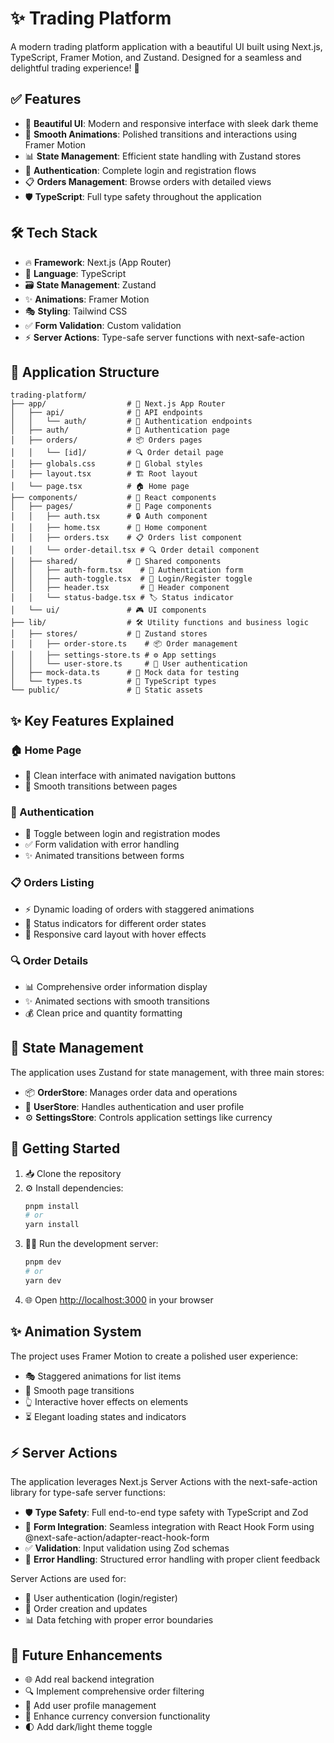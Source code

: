 # ✨ Trading Platform

A modern trading platform application with a beautiful UI built using Next.js, TypeScript, Framer Motion, and Zustand. Designed for a seamless and delightful trading experience! 🚀

## ✅ Features

- 🎨 **Beautiful UI**: Modern and responsive interface with sleek dark theme
- 🔄 **Smooth Animations**: Polished transitions and interactions using Framer Motion
- 📊 **State Management**: Efficient state handling with Zustand stores
- 🔐 **Authentication**: Complete login and registration flows
- 📋 **Orders Management**: Browse orders with detailed views
- 🛡️ **TypeScript**: Full type safety throughout the application

## 🛠️ Tech Stack

- 🔥 **Framework**: Next.js (App Router)
- 📝 **Language**: TypeScript
- 🗃️ **State Management**: Zustand
- ✨ **Animations**: Framer Motion
- 🎭 **Styling**: Tailwind CSS
- ✅ **Form Validation**: Custom validation
- ⚡ **Server Actions**: Type-safe server functions with next-safe-action

## 📁 Application Structure

```
trading-platform/
├── app/                  # 🚀 Next.js App Router
│   ├── api/              # 🔌 API endpoints
│   │   └── auth/         # 🔑 Authentication endpoints
│   ├── auth/             # 🔐 Authentication page
│   ├── orders/           # 📦 Orders pages
│   │   └── [id]/         # 🔍 Order detail page
│   ├── globals.css       # 🎨 Global styles
│   ├── layout.tsx        # 🏗️ Root layout
│   └── page.tsx          # 🏠 Home page
├── components/           # 🧩 React components
│   ├── pages/            # 📄 Page components
│   │   ├── auth.tsx      # 🔒 Auth component
│   │   ├── home.tsx      # 🏡 Home component
│   │   ├── orders.tsx    # 📋 Orders list component
│   │   └── order-detail.tsx # 🔍 Order detail component
│   ├── shared/           # 🔄 Shared components
│   │   ├── auth-form.tsx    # 📝 Authentication form
│   │   ├── auth-toggle.tsx  # 🔀 Login/Register toggle
│   │   ├── header.tsx       # 📰 Header component
│   │   └── status-badge.tsx # 🏷️ Status indicator
│   └── ui/               # 🎮 UI components
├── lib/                  # 🛠️ Utility functions and business logic
│   ├── stores/           # 🏪 Zustand stores
│   │   ├── order-store.ts    # 📦 Order management
│   │   ├── settings-store.ts # ⚙️ App settings
│   │   └── user-store.ts     # 👤 User authentication
│   ├── mock-data.ts      # 🧪 Mock data for testing
│   └── types.ts          # 📏 TypeScript types
└── public/               # 📂 Static assets
```

## ✨ Key Features Explained

### 🏠 Home Page
- 🧹 Clean interface with animated navigation buttons
- 🌊 Smooth transitions between pages

### 🔐 Authentication
- 🔄 Toggle between login and registration modes
- ✅ Form validation with error handling
- ✨ Animated transitions between forms

### 📋 Orders Listing
- ⚡ Dynamic loading of orders with staggered animations
- 🚦 Status indicators for different order states
- 📱 Responsive card layout with hover effects

### 🔍 Order Details
- 📊 Comprehensive order information display
- ✨ Animated sections with smooth transitions
- 💰 Clean price and quantity formatting

## 🏪 State Management

The application uses Zustand for state management, with three main stores:

- 📦 **OrderStore**: Manages order data and operations
- 👤 **UserStore**: Handles authentication and user profile
- ⚙️ **SettingsStore**: Controls application settings like currency

## 🚀 Getting Started

1. 📥 Clone the repository
2. ⚙️ Install dependencies:
   ```bash
   pnpm install
   # or
   yarn install
   ```
3. 🏃‍♂️ Run the development server:
   ```bash
   pnpm dev
   # or
   yarn dev
   ```
4. 🌐 Open [http://localhost:3000](http://localhost:3000) in your browser

## ✨ Animation System

The project uses Framer Motion to create a polished user experience:

- 🎭 Staggered animations for list items
- 🌊 Smooth page transitions
- 👆 Interactive hover effects on elements
- ⏳ Elegant loading states and indicators

## ⚡ Server Actions

The application leverages Next.js Server Actions with the next-safe-action library for type-safe server functions:

- 🛡️ **Type Safety**: Full end-to-end type safety with TypeScript and Zod
- 📝 **Form Integration**: Seamless integration with React Hook Form using @next-safe-action/adapter-react-hook-form
- ✅ **Validation**: Input validation using Zod schemas
- 🔔 **Error Handling**: Structured error handling with proper client feedback

Server Actions are used for:
- 🔑 User authentication (login/register)
- 📝 Order creation and updates
- 📊 Data fetching with proper error boundaries

## 🔮 Future Enhancements

- 🌐 Add real backend integration
- 🔍 Implement comprehensive order filtering
- 👤 Add user profile management
- 💱 Enhance currency conversion functionality
- 🌓 Add dark/light theme toggle
